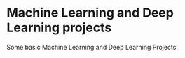 # Machine Learning and Deep Learning projects
Some basic Machine Learning and Deep Learning Projects.
